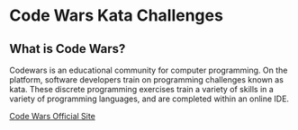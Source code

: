 # Code Wars Kata Challenges

## What is Code Wars?
Codewars is an educational community for computer programming. On the platform, software developers train on programming challenges known as kata. These discrete programming exercises train a variety of skills in a variety of programming languages, and are completed within an online IDE.

[Code Wars Official Site](https://www.codewars.com)